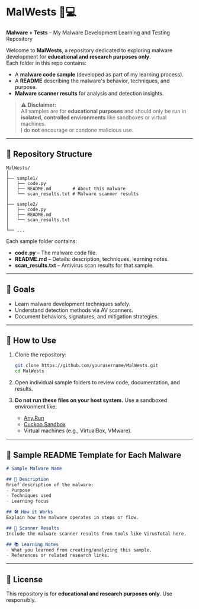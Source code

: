 
# MalWests 🧪💻  
**Malware + Tests** – My Malware Development Learning and Testing Repository  

Welcome to **MalWests**, a repository dedicated to exploring malware development for **educational and research purposes only**.  
Each folder in this repo contains:  
- A **malware code sample** (developed as part of my learning process).  
- A **README** describing the malware's behavior, techniques, and purpose.  
- **Malware scanner results** for analysis and detection insights.  

> ⚠️ **Disclaimer:**  
> All samples are for **educational purposes** and should only be run in **isolated, controlled environments** like sandboxes or virtual machines.  
> I do **not** encourage or condone malicious use.  

---

## 📂 Repository Structure

```
MalWests/
│
├── sample1/
│   ├── code.py
│   ├── README.md        # About this malware
│   └── scan_results.txt # Malware scanner results
│
├── sample2/
│   ├── code.py
│   ├── README.md
│   └── scan_results.txt
│
└── ...
```

Each sample folder contains:
- **code.py** – The malware code file.  
- **README.md** – Details: description, techniques, learning notes.  
- **scan_results.txt** – Antivirus scan results for that sample.  

---

## 🧪 Goals  
- Learn malware development techniques safely.  
- Understand detection methods via AV scanners.  
- Document behaviors, signatures, and mitigation strategies.  

---

## 🚀 How to Use  

1. Clone the repository:  
   ```bash
   git clone https://github.com/yourusername/MalWests.git
   cd MalWests
   ```

2. Open individual sample folders to review code, documentation, and results.  

3. **Do not run these files on your host system.** Use a sandboxed environment like:  
   - [Any.Run](https://any.run/)  
   - [Cuckoo Sandbox](https://cuckoosandbox.org/)  
   - Virtual machines (e.g., VirtualBox, VMware).  

---

## 📝 Sample README Template for Each Malware  

```markdown
# Sample Malware Name

## 🧾 Description
Brief description of the malware:  
- Purpose  
- Techniques used  
- Learning focus  

## 🛠️ How it Works
Explain how the malware operates in steps or flow.

## 🧪 Scanner Results
Include the malware scanner results from tools like VirusTotal here.

## 📚 Learning Notes
- What you learned from creating/analyzing this sample.  
- References or related research links.  
```

---

## 📜 License  
This repository is for **educational and research purposes only**. Use responsibly.  
